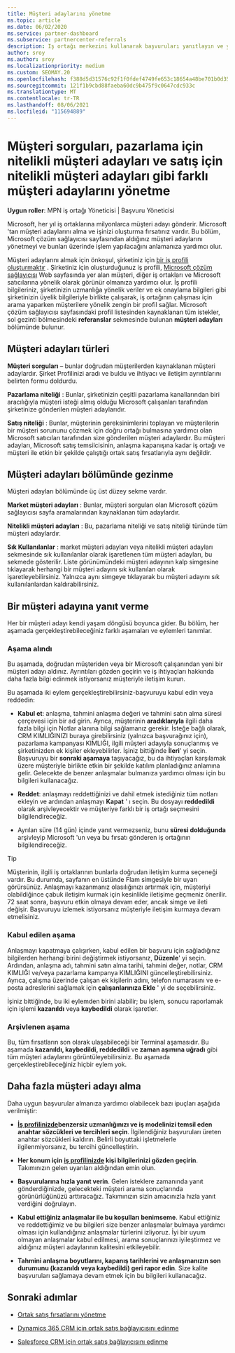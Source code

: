 ```yaml
---
title: Müşteri adaylarını yönetme
ms.topic: article
ms.date: 06/02/2020
ms.service: partner-dashboard
ms.subservice: partnercenter-referrals
description: Iş ortağı merkezini kullanarak başvuruları yanıtlayın ve yeni, mevcut ve arşivlenmiş müşteri adaylarını ve başvuruları yönetin. Daha sonra da daha fazla başvuru almayı öğrenin.
author: sroy
ms.author: sroy
ms.localizationpriority: medium
ms.custom: SEOMAY.20
ms.openlocfilehash: f388d5d31576c92f1f0fdef4749fe653c18654a48be701b0d356458b8fe7a661
ms.sourcegitcommit: 121f1b9cbd88faeba60dc9b475f9c0647cdc933c
ms.translationtype: MT
ms.contentlocale: tr-TR
ms.lasthandoff: 08/06/2021
ms.locfileid: "115694889"
---
```

# <a name="manage-different-leads-like-customer-inquiries-marketing-qualified-leads-and-sales-qualified-leads"></a>Müşteri sorguları, pazarlama için nitelikli müşteri adayları ve satış için nitelikli müşteri adayları gibi farklı müşteri adaylarını yönetme

**Uygun roller**: MPN iş ortağı Yöneticisi | Başvuru Yöneticisi

Microsoft, her yıl iş ortaklarına milyonlarca müşteri adayı gönderir. Microsoft 'tan müşteri adaylarını alma ve işinizi oluşturma fırsatınız vardır. Bu bölüm, Microsoft çözüm sağlayıcısı sayfasından aldığınız müşteri adaylarını yönetmeyi ve bunları üzerinde işlem yapılacağını anlamanıza yardımcı olur.

Müşteri adaylarını almak için önkoşul, şirketiniz için [bir iş profili oluşturmaktır](create-a-marketing-profile.md) . Şirketiniz için oluşturduğunuz iş profili, [Microsoft çözüm sağlayıcısı](https://www.microsoft.com/solution-providers/home) Web sayfasında yer alan müşteri, diğer iş ortakları ve Microsoft satıcılarına yönelik olarak görünür olmanıza yardımcı olur. İş profili bilgileriniz, şirketinizin uzmanlığa yönelik veriler ve ek onaylama bilgileri gibi şirketinizin üyelik bilgileriyle birlikte çalışarak, iş ortağının çalışması için arama yaparken müşterilere yönelik zengin bir profil sağlar. Microsoft çözüm sağlayıcısı sayfasındaki profil listesinden kaynaklanan tüm istekler, sol gezinti bölmesindeki **referanslar** sekmesinde bulunan **müşteri adayları** bölümünde bulunur.

## <a name="types-of-leads"></a>Müşteri adayları türleri

**Müşteri sorguları** – bunlar doğrudan müşterilerden kaynaklanan müşteri adaylardır. Şirket Profilinizi aradı ve buldu ve ihtiyacı ve iletişim ayrıntılarını belirten formu doldurdu.

**Pazarlama niteliği** : Bunlar, şirketinizin çeşitli pazarlama kanallarından biri aracılığıyla müşteri isteği almış olduğu Microsoft çalışanları tarafından şirketinize gönderilen müşteri adaylarıdır.

**Satış niteliği** : Bunlar, müşterinin gereksinimlerini toplayan ve müşterilerin bir müşteri sorununu çözmek için doğru ortağı bulmasına yardımcı olan Microsoft satıcıları tarafından size gönderilen müşteri adaylardır. Bu müşteri adayları, Microsoft satış temsilcisinin, anlaşma kapanışına kadar iş ortağı ve müşteri ile etkin bir şekilde çalıştığı ortak satış fırsatlarıyla aynı değildir.

## <a name="navigating-the-leads-section"></a>Müşteri adayları bölümünde gezinme

Müşteri adayları bölümünde üç üst düzey sekme vardır. 

**Market müşteri adayları** : Bunlar, müşteri sorguları olan Microsoft çözüm sağlayıcısı sayfa aramalarından kaynaklanan tüm adaylardır.

**Nitelikli müşteri adayları** : Bu, pazarlama niteliği ve satış niteliği türünde tüm müşteri adaylardır.

**Sık Kullanılanlar** : market müşteri adayları veya nitelikli müşteri adayları sekmesinde sık kullanılanlar olarak işaretlenen tüm müşteri adayları, bu sekmede gösterilir. Liste görünümündeki müşteri adayının kalp simgesine tıklayarak herhangi bir müşteri adayını sık kullanılan olarak işaretleyebilirsiniz. Yalnızca aynı simgeye tıklayarak bu müşteri adayını sık kullanılanlardan kaldırabilirsiniz.

## <a name="responding-to-a-lead"></a>Bir müşteri adayına yanıt verme

Her bir müşteri adayı kendi yaşam döngüsü boyunca gider. Bu bölüm, her aşamada gerçekleştirebileceğiniz farklı aşamaları ve eylemleri tanımlar.

### <a name="received-stage"></a>Aşama alındı

Bu aşamada, doğrudan müşteriden veya bir Microsoft çalışanından yeni bir müşteri adayı aldınız. Ayrıntıları gözden geçirin ve iş ihtiyaçları hakkında daha fazla bilgi edinmek istiyorsanız müşteriyle iletişim kurun.

Bu aşamada iki eylem gerçekleştirebilirsiniz-başvuruyu kabul edin veya reddedin:

- **Kabul et**: anlaşma, tahmini anlaşma değeri ve tahmini satın alma süresi çerçevesi için bir ad girin. Ayrıca, müşterinin **aradıklarıyla** ilgili daha fazla bilgi için Notlar alanına bilgi sağlamanız gerekir. İsteğe bağlı olarak, CRM KIMLIĞINIZI buraya girebilirsiniz (yalnızca başvurağınız için), pazarlama kampanyası KIMLIĞI, ilgili müşteri adayıyla sonuçlanmış ve şirketinizden ek kişiler ekleyebilirler. İşiniz bittiğinde **İleri**' yi seçin. Başvuruyu bir **sonraki aşamaya** taşıyacağız, bu da ihtiyaçları karşılamak üzere müşteriyle birlikte etkin bir şekilde katılım planladığınız anlamına gelir. Gelecekte de benzer anlaşmalar bulmanıza yardımcı olması için bu bilgileri kullanacağız. 

- **Reddet**: anlaşmayı reddettiğinizi ve dahil etmek istediğiniz tüm notları ekleyin ve ardından anlaşmayı **Kapat** ' ı seçin. Bu dosyayı **reddedildi** olarak arşivleyecektir ve müşteriye farklı bir iş ortağı seçmesini bilgilendireceğiz.

- Ayrılan süre (14 gün) içinde yanıt vermezseniz, bunu **süresi dolduğunda** arşivleyip Microsoft 'un veya bu fırsatı gönderen iş ortağının bilgilendireceğiz.

> [!TIP]
> Müşterinin, ilgili iş ortaklarının bunlarla doğrudan iletişim kurma seçeneği vardır. Bu durumda, sayfanın en üstünde Flam simgesiyle bir uyarı görürsünüz. Anlaşmayı kazanmanız olasılığınızı artırmak için, müşteriyi olabildiğince çabuk iletişim kurmak için kesinlikle iletişime geçmeniz önerilir. 72 saat sonra, başvuru etkin olmaya devam eder, ancak simge ve ileti değişir. Başvuruyu izlemek istiyorsanız müşteriyle iletişim kurmaya devam etmelisiniz.

### <a name="accepted-stage"></a>Kabul edilen aşama

Anlaşmayı kapatmaya çalışırken, kabul edilen bir başvuru için sağladığınız bilgilerden herhangi birini değiştirmek istiyorsanız, **Düzenle**' yi seçin. Ardından, anlaşma adı, tahmini satın alma tarihi, tahmini değer, notlar, CRM KIMLIĞI ve/veya pazarlama kampanya KIMLIĞINI güncelleştirebilirsiniz.  Ayrıca, çalışma üzerinde çalışan ek kişilerin adını, telefon numarasını ve e-posta adreslerini sağlamak için **çalışanlarınıza Ekle** ' yi de seçebilirsiniz.

İşiniz bittiğinde, bu iki eylemden birini alabilir; bu işlem, sonucu raporlamak için işlemi **kazanıldı** veya **kaybedildi** olarak işaretler.

### <a name="archived-stage"></a>Arşivlenen aşama

Bu, tüm fırsatların son olarak ulaşabileceği bir Terminal aşamasıdır. Bu aşamada **kazanıldı, kaybedildi, reddedildi** ve **zaman aşımına uğradı** gibi tüm müşteri adaylarını görüntüleyebilirsiniz. Bu aşamada gerçekleştirebileceğiniz hiçbir eylem yok.

## <a name="getting-more-leads"></a>Daha fazla müşteri adayı alma

Daha uygun başvurular almanıza yardımcı olabilecek bazı ipuçları aşağıda verilmiştir:

- **[İş profilinizde](create-a-marketing-profile.md)benzersiz uzmanlığınızı ve iş modelinizi temsil eden anahtar sözcükleri ve tercihleri seçin**. İlgilendiğiniz başvuruları üreten anahtar sözcükleri kaldırın. Belirli boyuttaki işletmelerle ilgilenmiyorsanız, bu tercihi güncelleştirin.

- **Her konum için [iş profilinizde](create-a-marketing-profile.md) kişi bilgilerinizi gözden geçirin**. Takımınızın gelen uyarıları aldığından emin olun.

- **Başvurularına hızla yanıt verin**. Gelen isteklere zamanında yanıt gönderdiğinizde, gelecekteki müşteri arama sonuçlarında görünürlüğünüzü arttıracağız. Takımınızın sizin amacınızla hızla yanıt verdiğini doğrulayın.

- **Kabul ettiğiniz anlaşmalar ile bu koşulları benimseme**. Kabul ettiğiniz ve reddettiğimiz ve bu bilgileri size benzer anlaşmalar bulmaya yardımcı olması için kullandığınız anlaşmalar türlerini izliyoruz. İyi bir uyum olmayan anlaşmalar kabul edilmesi, arama sonuçlarınızı iyileştirmez ve aldığınız müşteri adaylarının kalitesini etkileyebilir.

- **Tahmini anlaşma boyutlarını, kapanış tarihlerini ve anlaşmanızın son durumunu (kazanıldı veya kaybedildi) geri rapor edin**. Size kalite başvuruları sağlamaya devam etmek için bu bilgileri kullanacağız.

## <a name="next-steps"></a>Sonraki adımlar

- [Ortak satış fırsatlarını yönetme](manage-co-sell-opportunities.md)

- [Dynamics 365 CRM için ortak satış bağlayıcısını edinme](connector-dynamics.md)

- [Salesforce CRM için ortak satış bağlayıcısını edinme](connector-salesforce.md)
